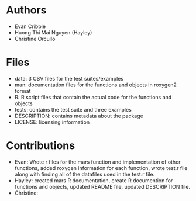 # Authors
- Evan Cribbie
- Huong Thi Mai Nguyen (Hayley)
- Christine Orcullo 

# Files
- data: 3 CSV files for the test suites/examples
- man: documentation files for the functions and objects in roxygen2 format
- R: R script files that contain the actual code for the functions and objects
- tests: contains the test suite and three examples
- DESCRIPTION: contains metadata about the package
- LICENSE: licensing information

# Contributions
- Evan: Wrote r files for the mars function and implementation of other functions, added roxygen information for each function, wrote test.r file along with finding all of the datafiles used in the test.r file.
- Hayley: created mars R documentation, create R documention for functions and objects, updated README file, updated DESCRIPTION file.
- Christine: 
